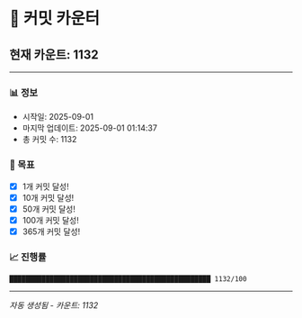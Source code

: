 # 🔢 커밋 카운터

## 현재 카운트: 1132

---

### 📊 정보
- 시작일: 2025-09-01
- 마지막 업데이트: 2025-09-01 01:14:37
- 총 커밋 수: 1132

### 🎯 목표
- [x] 1개 커밋 달성!
- [x] 10개 커밋 달성!
- [x] 50개 커밋 달성!
- [x] 100개 커밋 달성!
- [x] 365개 커밋 달성!

### 📈 진행률
```
██████████████████████████████████████████████████ 1132/100
```

---
*자동 생성됨 - 카운트: 1132*
